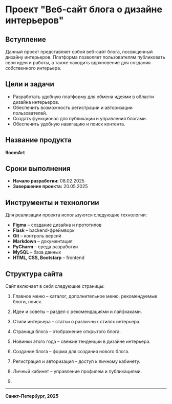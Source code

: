 # Проект "Веб-сайт блога о дизайне интерьеров"

## Вступление
Данный проект представляет собой веб-сайт блога, посвященный дизайну интерьеров. Платформа позволяет пользователям публиковать свои идеи и работы, а также находить вдохновение для создания собственного интерьера.

## Цели и задачи
- Разработать удобную платформу для обмена идеями в области дизайна интерьеров.
- Обеспечить возможность регистрации и авторизации пользователей.
- Создать функционал для публикации и управления блогами.
- Обеспечить удобную навигацию и поиск контента.

## Название продукта
**RoomArt**

## Сроки выполнения
- **Начало разработки:** 08.02.2025
- **Завершение проекта:** 20.05.2025

## Инструменты и технологии
Для реализации проекта используются следующие технологии:
- **Figma** – создание дизайна и прототипов
- **Flask** – backend-фреймворк
- **Git** – контроль версий
- **Markdown** – документация
- **PyCharm** – среда разработки
- **MySQL** – база данных
- **HTML, CSS, Bootstarp** – frontend

## Структура сайта
Сайт включает в себя следующие страницы: 
1. Главное меню – каталог, дополнительное меню, рекомендуемые блоги, поиск. 
2. Идеи и советы – раздел с рекомендациями и лайфхаками. 
3. Стили интерьера – статьи о различных стилях интерьера. 
4. Страница блога – отображение открытого блога. 
5. Новинки этого года – свежие тенденции в дизайне интерьера. 
6. Создание блога – форма для создания нового блога. 
7. Регистрация и авторизация – доступ к личному кабинету. 
8. Личный кабинет – управление профилем и публикациями.

9. 
---
**Санкт-Петербург, 2025**



